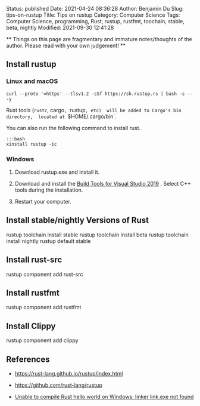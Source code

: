 Status: published
Date: 2021-04-24 08:36:28
Author: Benjamin Du
Slug: tips-on-rustup
Title: Tips on rustup
Category: Computer Science
Tags: Computer Science, programming, Rust, rustup, rustfmt, toochain, stable, beta, nightly
Modified: 2021-09-30 12:41:28

**
Things on this page are fragmentary and immature notes/thoughts of the author.
Please read with your own judgement!
**


## Install rustup

### Linux and macOS

    curl --proto '=https' --tlsv1.2 -sSf https://sh.rustup.rs | bash -s -- -y

Rust tools (`rustc`, cargo`, `rustup`, etc) 
will be added to Cargo's bin directory, 
located at `$HOME/.cargo/bin`.

You can also run the following command to install rust.

    :::bash
    xinstall rustup -ic

### Windows

1. Download rustup.exe and install it.

2. Download and install the 
    [Build Tools for Visual Studio 2019](https://visualstudio.microsoft.com/thank-you-downloading-visual-studio/?sku=BuildTools&rel=16)
    . 
    Select C++ tools during the installation.

3. Restart your computer.

## Install stable/nightly Versions of Rust

rustup toolchain install stable
rustup toolchain install beta
rustup toolchain install nightly
rustup default stable



## Install rust-src

rustup component add rust-src

## Install rustfmt

rustup component add rustfmt

## Install Clippy

rustup component add clippy


## References 

- https://rust-lang.github.io/rustup/index.html

- https://github.com/rust-lang/rustup

- [Unable to compile Rust hello world on Windows: linker link.exe not found](https://stackoverflow.com/questions/55603111/unable-to-compile-rust-hello-world-on-windows-linker-link-exe-not-found)
